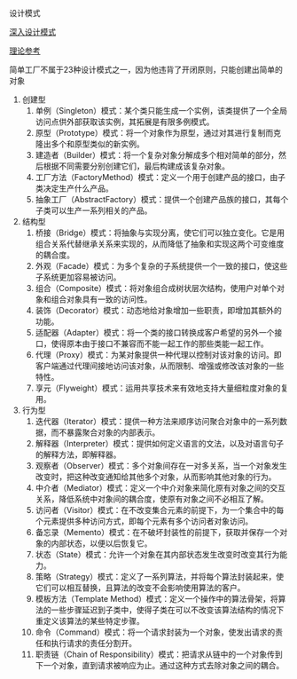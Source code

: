 设计模式

[深入设计模式](https://refactoringguru.cn/design-patterns/book)

[理论参考](http://c.biancheng.net/view/1371.html)

简单工厂不属于23种设计模式之一，因为他违背了开闭原则，只能创建出简单的对象

1. 创建型
    1. 单例（Singleton）模式：某个类只能生成一个实例，该类提供了一个全局访问点供外部获取该实例，其拓展是有限多例模式。
    2. 原型（Prototype）模式：将一个对象作为原型，通过对其进行复制而克隆出多个和原型类似的新实例。
    3. 建造者（Builder）模式：将一个复杂对象分解成多个相对简单的部分，然后根据不同需要分别创建它们，最后构建成该复杂对象。
    4. 工厂方法（FactoryMethod）模式：定义一个用于创建产品的接口，由子类决定生产什么产品。
    5. 抽象工厂（AbstractFactory）模式：提供一个创建产品族的接口，其每个子类可以生产一系列相关的产品。
2. 结构型
    1. 桥接（Bridge）模式：将抽象与实现分离，使它们可以独立变化。它是用组合关系代替继承关系来实现的，从而降低了抽象和实现这两个可变维度的耦合度。
    2. 外观（Facade）模式：为多个复杂的子系统提供一个一致的接口，使这些子系统更加容易被访问。
    3. 组合（Composite）模式：将对象组合成树状层次结构，使用户对单个对象和组合对象具有一致的访问性。
    4. 装饰（Decorator）模式：动态地给对象增加一些职责，即增加其额外的功能。
    5. 适配器（Adapter）模式：将一个类的接口转换成客户希望的另外一个接口，使得原本由于接口不兼容而不能一起工作的那些类能一起工作。
    6. 代理（Proxy）模式：为某对象提供一种代理以控制对该对象的访问。即客户端通过代理间接地访问该对象，从而限制、增强或修改该对象的一些特性。
    7. 享元（Flyweight）模式：运用共享技术来有效地支持大量细粒度对象的复用。
3. 行为型
    1. 迭代器（Iterator）模式：提供一种方法来顺序访问聚合对象中的一系列数据，而不暴露聚合对象的内部表示。
    2. 解释器（Interpreter）模式：提供如何定义语言的文法，以及对语言句子的解释方法，即解释器。
    3. 观察者（Observer）模式：多个对象间存在一对多关系，当一个对象发生改变时，把这种改变通知给其他多个对象，从而影响其他对象的行为。
    4. 中介者（Mediator）模式：定义一个中介对象来简化原有对象之间的交互关系，降低系统中对象间的耦合度，使原有对象之间不必相互了解。
    5. 访问者（Visitor）模式：在不改变集合元素的前提下，为一个集合中的每个元素提供多种访问方式，即每个元素有多个访问者对象访问。
    6. 备忘录（Memento）模式：在不破坏封装性的前提下，获取并保存一个对象的内部状态，以便以后恢复它。
    7. 状态（State）模式：允许一个对象在其内部状态发生改变时改变其行为能力。
    8. 策略（Strategy）模式：定义了一系列算法，并将每个算法封装起来，使它们可以相互替换，且算法的改变不会影响使用算法的客户。
    9. 模板方法（Template Method）模式：定义一个操作中的算法骨架，将算法的一些步骤延迟到子类中，使得子类在可以不改变该算法结构的情况下重定义该算法的某些特定步骤。
    10. 命令（Command）模式：将一个请求封装为一个对象，使发出请求的责任和执行请求的责任分割开。
    11. 职责链（Chain of Responsibility）模式：把请求从链中的一个对象传到下一个对象，直到请求被响应为止。通过这种方式去除对象之间的耦合。